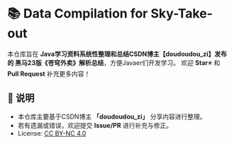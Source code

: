 # 📚 Data Compilation for Sky-Take-out

本仓库旨在 **Java学习资料系统性整理和总结CSDN博主【doudoudou_zi】发布的 黑马23版《苍穹外卖》解析总结**，方便Javaer们开发学习。 欢迎 **Star⭐** 和 **Pull Request** 补充更多内容！

## 📌 说明

- 本仓库主要基于CSDN博主 **「doudoudou_zi」** 分享内容进行整理。
- 若有遗漏或错误，欢迎提交 **Issue/PR** 进行补充与修正。
- License: [CC BY-NC 4.0](https://github.com/Douzi-Yao/Sky-Take-out/blob/master/LICENSE)